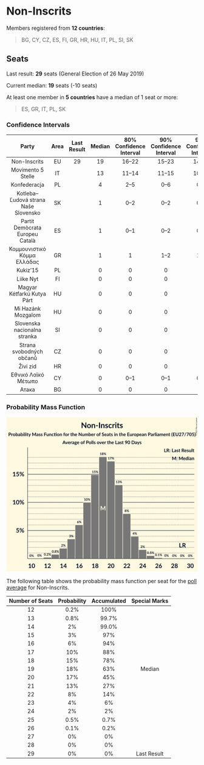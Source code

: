 # Non-Inscrits

Members registered from **12 countries**:

> BG, CY, CZ, ES, FI, GR, HR, HU, IT, PL, SI, SK

## Seats

Last result: **29** seats (General Election of 26 May 2019)

Current median: **19** seats (-10 seats)

At least one member in **5 countries** have a median of 1 seat or more:

> ES, GR, IT, PL, SK

### Confidence Intervals

| Party | Area | Last Result | Median | 80% Confidence Interval | 90% Confidence Interval | 95% Confidence Interval | 99% Confidence Interval |
|:-----:|:----:|:-----------:|:------:|:-----------------------:|:-----------------------:|:-----------------------:|:-----------------------:|
| Non-Inscrits | EU | 29 | 19 | 16–22 | 15–23 | 14–23 | 13–25 |
| Movimento 5 Stelle | IT | | 13 | 11–14 | 11–15 | 10–15 | 9–16 |
| Konfederacja | PL | | 4 | 2–5 | 0–6 | 0–6 | 0–7 |
| Kotleba–Ľudová strana Naše Slovensko | SK | | 1 | 0–2 | 0–2 | 0–2 | 0–2 |
| Partit Demòcrata Europeu Català | ES | | 1 | 0–1 | 0–2 | 0–2 | 0–2 |
| Κομμουνιστικό Κόμμα Ελλάδας | GR | | 1 | 1 | 1–2 | 1–2 | 1–2 |
| Kukiz’15 | PL | | 0 | 0 | 0 | 0 | 0–3 |
| Liike Nyt | FI | | 0 | 0 | 0 | 0 | 0 |
| Magyar Kétfarkú Kutya Párt | HU | | 0 | 0 | 0 | 0 | 0 |
| Mi Hazánk Mozgalom | HU | | 0 | 0 | 0 | 0 | 0 |
| Slovenska nacionalna stranka | SI | | 0 | 0 | 0 | 0 | 0 |
| Strana svobodných občanů | CZ | | 0 | 0 | 0 | 0 | 0 |
| Živi zid | HR | | 0 | 0 | 0 | 0 | 0 |
| Εθνικό Λαϊκό Μέτωπο | CY | | 0 | 0–1 | 0–1 | 0–1 | 0–1 |
| Атака | BG | | 0 | 0 | 0 | 0 | 0 |

### Probability Mass Function

![Graph with seats probability mass function not yet produced](average-2021-03-31-seats-pmf-non-inscrits.png "Seats Probability Mass Function")

The following table shows the probability mass function per seat for the [poll average](average-2021-03-31.html) for Non-Inscrits.

| Number of Seats | Probability | Accumulated | Special Marks |
|:---------------:|:-----------:|:-----------:|:-------------:|
| 12 | 0.2% | 100% |  |
| 13 | 0.8% | 99.7% |  |
| 14 | 2% | 99.0% |  |
| 15 | 3% | 97% |  |
| 16 | 6% | 94% |  |
| 17 | 10% | 88% |  |
| 18 | 15% | 78% |  |
| 19 | 18% | 63% | Median |
| 20 | 17% | 45% |  |
| 21 | 13% | 27% |  |
| 22 | 8% | 14% |  |
| 23 | 4% | 6% |  |
| 24 | 2% | 2% |  |
| 25 | 0.5% | 0.7% |  |
| 26 | 0.1% | 0.2% |  |
| 27 | 0% | 0% |  |
| 28 | 0% | 0% |  |
| 29 | 0% | 0% | Last Result |



